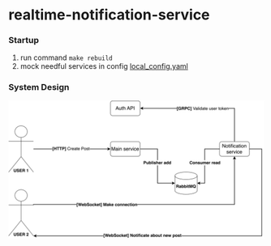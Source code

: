 # realtime-notification-service

### Startup
1. run command `make rebuild`
2. mock needful services in config [local_config.yaml](cmd%2Frealtime%2Flocal_config.yaml)

### System Design
![notification.png](files%2Fnotification.png)